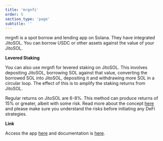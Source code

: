 ```yaml
---
title: 'mrgnfi'
order: 5
section_type: 'page'
subtitle: ''
---
```



mrgnfi is a spot borrow and lending app on Solana. They have integrated JitoSOL. You can borrow USDC or other assets against the value of your JitoSOL. 

**Levered Staking**

You can also use mrgnfi for levered staking on JitoSOL. This involves depositing JitoSOL, borrowing SOL against that value, converting the borrowed SOL into JitoSOL, depositing it and withdrawing more SOL in a circular loop. The effect of this is to amplify the staking returns from JitoSOL.

Regular returns on JitoSOL are 6-8%. This method can produce returns of 15% or greater, albeit with some risk. Read more about the concept [here](https://blog.texture.finance/leveraged_staking_oct22/) and please make sure you understand the risks before initiating any DeFi strategies.

**Link**

Access the app [here](https://app.marginfi.com/) and documentation is [here](https://docs.marginfi.com/).

